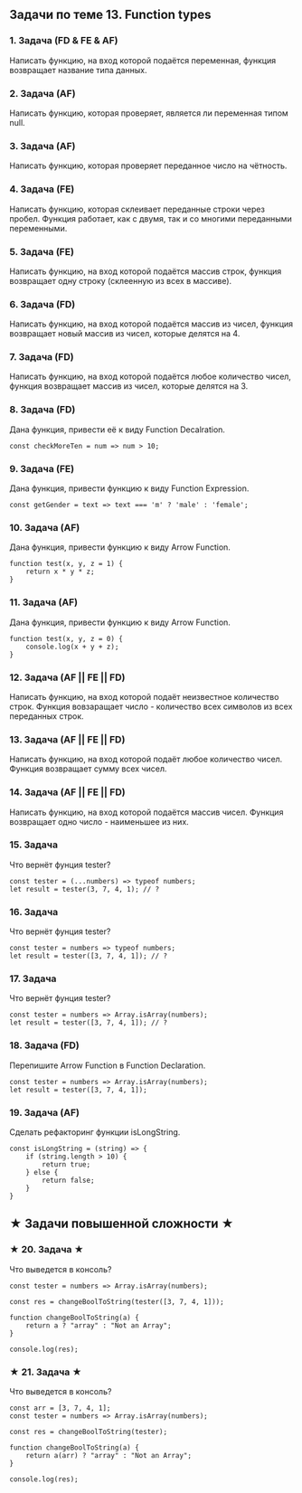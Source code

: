 ## Задачи по теме 13. Function types ##

### 1. Задача (FD & FE & AF)
Написать функцию, на вход которой подаётся переменная, функция возвращает название типа данных.

### 2. Задача (AF)
Написать функцию, которая проверяет, является ли переменная типом null.

### 3. Задача (AF)
Написать функцию, которая проверяет переданное число на чётность.

### 4. Задача (FE)
Написать функцию, которая склеивает переданные строки через пробел. Функция работает, как с двумя, так и со многими переданными переменными.

### 5. Задача (FE)
Написать функцию, на вход которой подаётся массив строк, функция возвращает одну строку (склеенную из всех в массиве).

### 6. Задача (FD)
Написать функцию, на вход которой подаётся массив из чисел, функция возвращает новый массив из чисел, которые делятся на 4.

### 7. Задача (FD)
Написать функцию, на вход которой подаётся любое количество чисел, функция возвращает массив из чисел, которые делятся на 3.

### 8. Задача (FD)
Дана функция, привести её к виду Function Decalration.

```
const checkMoreTen = num => num > 10;
```

### 9. Задача (FE)
Дана функция, привести функцию к виду Function Expression.

```
const getGender = text => text === 'm' ? 'male' : 'female';
```

### 10. Задача (AF)
Дана функция, привести функцию к виду Arrow Function.

```
function test(x, y, z = 1) {
    return x * y * z; 
}
```
### 11. Задача (AF)
Дана функция, привести функцию к виду Arrow Function.

```
function test(x, y, z = 0) {
    console.log(x + y + z);
}
```

### 12. Задача (AF || FE || FD)
Написать функцию, на вход которой подаёт неизвестное количество строк. Функция вовзаращает число - количество всех символов из всех переданных строк.

### 13. Задача (AF || FE || FD)
Написать функцию, на вход которой подаёт любое количество чисел. Функция возвращает сумму всех чисел.

### 14. Задача (AF || FE || FD)
Написать функцию, на вход которой подаётся массив чисел. Функция возвращает одно число - наименьшее из них.

### 15. Задача
Что вернёт фунция tester?

```
const tester = (...numbers) => typeof numbers;
let result = tester(3, 7, 4, 1); // ?
```

### 16. Задача
Что вернёт фунция tester?

```
const tester = numbers => typeof numbers;
let result = tester([3, 7, 4, 1]); // ?
```

### 17. Задача
Что вернёт фунция tester?

```
const tester = numbers => Array.isArray(numbers);
let result = tester([3, 7, 4, 1]); // ?
```

### 18. Задача (FD)
Перепишите Arrow Function в Function Declaration.

```
const tester = numbers => Array.isArray(numbers);
let result = tester([3, 7, 4, 1]);
```

### 19. Задача (AF)
Сделать рефакторинг функции isLongString.

```
const isLongString = (string) => {
    if (string.length > 10) {
        return true;
    } else {
        return false;
    }
}
```

## ★ Задачи повышенной сложности ★ ##

### ★ 20. Задача ★
Что выведется в консоль?

```
const tester = numbers => Array.isArray(numbers);

const res = changeBoolToString(tester([3, 7, 4, 1]));

function changeBoolToString(a) {
    return a ? "array" : "Not an Array";
}

console.log(res);
```

### ★ 21. Задача ★
Что выведется в консоль?

```
const arr = [3, 7, 4, 1];
const tester = numbers => Array.isArray(numbers);

const res = changeBoolToString(tester);

function changeBoolToString(a) {
    return a(arr) ? "array" : "Not an Array";
}

console.log(res);
```
